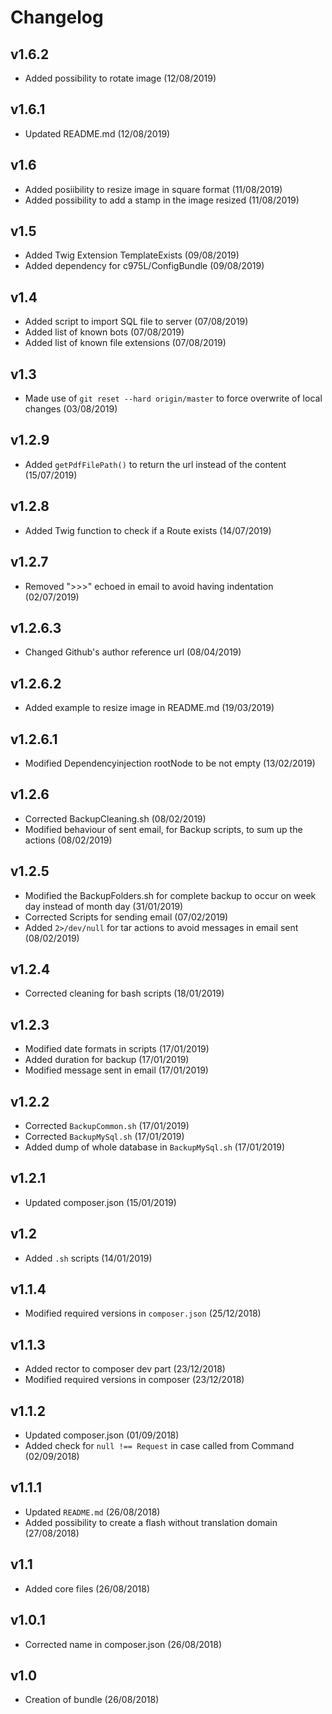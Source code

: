 # Changelog

v1.6.2
------
- Added possibility to rotate image (12/08/2019)

v1.6.1
------
- Updated README.md (12/08/2019)

v1.6
----
- Added posiibility to resize image in square format (11/08/2019)
- Added possibility to add a stamp in the image resized (11/08/2019)

v1.5
----
- Added Twig Extension TemplateExists (09/08/2019)
- Added dependency for c975L/ConfigBundle (09/08/2019)

v1.4
----
- Added script to import SQL file to server (07/08/2019)
- Added list of known bots (07/08/2019)
- Added list of known file extensions (07/08/2019)

v1.3
----
- Made use of `git reset --hard origin/master` to force overwrite of local changes (03/08/2019)

v1.2.9
------
- Added `getPdfFilePath()` to return the url instead of the content (15/07/2019)

v1.2.8
------
- Added Twig function to check if a Route exists (14/07/2019)

v1.2.7
------
- Removed ">>>" echoed in email to avoid having indentation (02/07/2019)

v1.2.6.3
--------
- Changed Github's author reference url (08/04/2019)

v1.2.6.2
--------
- Added example to resize image in README.md (19/03/2019)

v1.2.6.1
--------
- Modified Dependencyinjection rootNode to be not empty (13/02/2019)

v1.2.6
------
- Corrected BackupCleaning.sh (08/02/2019)
- Modified behaviour of sent email, for Backup scripts, to sum up the actions (08/02/2019)

v1.2.5
------
- Modified the BackupFolders.sh for complete backup to occur on week day instead of month day (31/01/2019)
- Corrected Scripts for sending email (07/02/2019)
- Added `2>/dev/null` for tar actions to avoid messages in email sent (08/02/2019)

v1.2.4
------
- Corrected cleaning for bash scripts (18/01/2019)

v1.2.3
------
- Modified date formats in scripts (17/01/2019)
- Added duration for backup (17/01/2019)
- Modified message sent in email (17/01/2019)

v1.2.2
------
- Corrected `BackupCommon.sh` (17/01/2019)
- Corrected `BackupMySql.sh` (17/01/2019)
- Added dump of whole database in `BackupMySql.sh` (17/01/2019)

v1.2.1
------
- Updated composer.json (15/01/2019)

v1.2
----
- Added `.sh` scripts (14/01/2019)

v1.1.4
------
- Modified required versions in `composer.json` (25/12/2018)

v1.1.3
------
- Added rector to composer dev part (23/12/2018)
- Modified required versions in composer (23/12/2018)

v1.1.2
------
- Updated composer.json (01/09/2018)
- Added check for `null !== Request` in case called from Command (02/09/2018)

v1.1.1
------
- Updated `README.md` (26/08/2018)
- Added possibility to create a flash without translation domain (27/08/2018)

v1.1
----
- Added core files (26/08/2018)

v1.0.1
------
- Corrected name in composer.json (26/08/2018)

v1.0
----
- Creation of bundle (26/08/2018)

